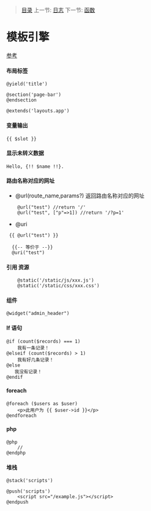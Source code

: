 #  

   > [目录](<README.md>)
   > 上一节: [日志](3.0.md)
   > 下一节: [函数](3.2.md)


   模板引擎
========

[参考](https://laravel-china.org/docs/laravel/5.6/blade/1375)

#### 布局标签 

```
@yield('title')

@section('page-bar')
@endsection

@extends('layouts.app')
```
#### 变量输出

`{{ $slot }}`

#### 显示未转义数据

`Hello, {!! $name !!}.`

####  路由名称对应的网址

* @url(route_name,params?)
 返回路由名称对应的网址
 ```
     @url("test") //return '/'
     @url("test", ["p"=>1]) //return '/?p=1'
 ```
* @uri
 ```
  {{ @url("test") }}

   {{-- 等价于 --}}
   @uri("test")

 ```
 
#### 引用 资源
```
    @static('/static/js/xxx.js')
    @static('/static/css/xxx.css')
```

#### 组件

`@widget("admin_header")`

#### If 语句

```
@if (count($records) === 1)
    我有一条记录！
@elseif (count($records) > 1)
    我有好几条记录！
@else
   我没有记录！
@endif

```

#### foreach 

```
@foreach ($users as $user)
    <p>此用户为 {{ $user->id }}</p>
@endforeach
```

#### php

```
@php
    //
@endphp
```

#### 堆栈
```
@stack('scripts')

@push('scripts')
    <script src="/example.js"></script>
@endpush
```


